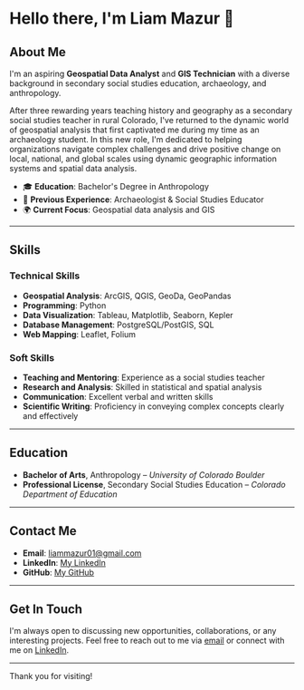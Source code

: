 # Hello there, I'm Liam Mazur 👋

## About Me

I'm an aspiring **Geospatial Data Analyst** and **GIS Technician** with a diverse background in secondary social studies education, archaeology, and anthropology.

After three rewarding years teaching history and geography as a secondary social studies teacher in rural Colorado, I've returned to the dynamic world of geospatial analysis that first captivated me during my time as an archaeology student. In this new role, I'm dedicated to helping organizations navigate complex challenges and drive positive change on local, national, and global scales using dynamic geographic information systems and spatial data analysis.

- 🎓 **Education**: Bachelor's Degree in Anthropology
- 🏫 **Previous Experience**: Archaeologist & Social Studies Educator
- 🌍 **Current Focus**: Geospatial data analysis and GIS

---

## Skills

### Technical Skills

- **Geospatial Analysis**: ArcGIS, QGIS, GeoDa, GeoPandas
- **Programming**: Python
- **Data Visualization**: Tableau, Matplotlib, Seaborn, Kepler
- **Database Management**: PostgreSQL/PostGIS, SQL
- **Web Mapping**: Leaflet, Folium

### Soft Skills

- **Teaching and Mentoring**: Experience as a social studies teacher
- **Research and Analysis**: Skilled in statistical and spatial analysis
- **Communication**: Excellent verbal and written skills
- **Scientific Writing**: Proficiency in conveying complex concepts clearly and effectively

---

## Education

- **Bachelor of Arts**, Anthropology – _University of Colorado Boulder_
- **Professional License**, Secondary Social Studies Education – _Colorado Department of Education_

---

## Contact Me

- **Email**: liammazur01@gmail.com
- **LinkedIn**: [My LinkedIn](https://www.linkedin.com/in/liammazur)
- **GitHub**: [My GitHub](https://github.com/Mail-Runner)

---

## Get In Touch

I'm always open to discussing new opportunities, collaborations, or any interesting projects. Feel free to reach out to me via [email](mailto:liammazur01@gmail.com) or connect with me on [LinkedIn](https://www.linkedin.com/in/liammazur).

---

Thank you for visiting!


<!---
Mail-Runner/Mail-Runner is a ✨ special ✨ repository because its `README.md` (this file) appears on your GitHub profile.
You can click the Preview link to take a look at your changes.
--->
